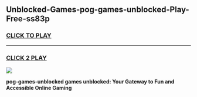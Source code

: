 
## Unblocked-Games-pog-games-unblocked-Play-Free-ss83p
<h3>
<a href="https://premium76.site?title=pog-games-unblocked&ref=21A">CLICK TO PLAY</a></h3>
<hr>

<h3>
<a href="https://premium76.site?title=pog-games-unblocked&ref=21A">CLICK 2 PLAY</a>
  
</h3>

<a href="https://premium76.site?title=pog-games-unblocked&ref=21A"><img src="https://clearcache.store/games.png"></a>


**pog-games-unblocked games unblocked: Your Gateway to Fun and Accessible Online Gaming**
